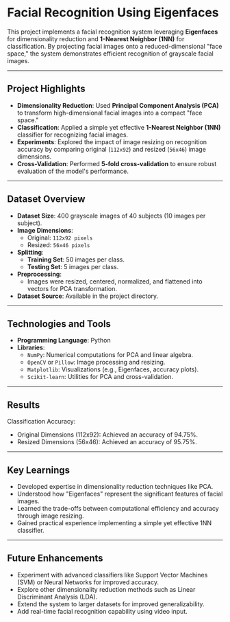 # Facial Recognition Using Eigenfaces

This project implements a facial recognition system leveraging **Eigenfaces** for dimensionality reduction and **1-Nearest Neighbor (1NN)** for classification. By projecting facial images onto a reduced-dimensional "face space," the system demonstrates efficient recognition of grayscale facial images.

---

## Project Highlights
- **Dimensionality Reduction**: Used **Principal Component Analysis (PCA)** to transform high-dimensional facial images into a compact "face space."
- **Classification**: Applied a simple yet effective **1-Nearest Neighbor (1NN)** classifier for recognizing facial images.
- **Experiments**: Explored the impact of image resizing on recognition accuracy by comparing original (`112x92`) and resized (`56x46`) image dimensions.
- **Cross-Validation**: Performed **5-fold cross-validation** to ensure robust evaluation of the model's performance.

---

## Dataset Overview
- **Dataset Size**: 400 grayscale images of 40 subjects (10 images per subject).
- **Image Dimensions**:
  - Original: `112x92 pixels`
  - Resized: `56x46 pixels`
- **Splitting**:
  - **Training Set**: 50 images per class.
  - **Testing Set**: 5 images per class.
- **Preprocessing**:
  - Images were resized, centered, normalized, and flattened into vectors for PCA transformation.
- **Dataset Source**: Available in the project directory.

---

## Technologies and Tools
- **Programming Language**: Python
- **Libraries**:
  - `NumPy`: Numerical computations for PCA and linear algebra.
  - `OpenCV` or `Pillow`: Image processing and resizing.
  - `Matplotlib`: Visualizations (e.g., Eigenfaces, accuracy plots).
  - `Scikit-learn`: Utilities for PCA and cross-validation.

---

## Results
Classification Accuracy:
- Original Dimensions (112x92): Achieved an accuracy of 94.75%.
- Resized Dimensions (56x46): Achieved an accuracy of 95.75%.

---

## Key Learnings
- Developed expertise in dimensionality reduction techniques like PCA.
- Understood how "Eigenfaces" represent the significant features of facial images.
- Learned the trade-offs between computational efficiency and accuracy through image resizing.
- Gained practical experience implementing a simple yet effective 1NN classifier.

---

## Future Enhancements
- Experiment with advanced classifiers like Support Vector Machines (SVM) or Neural Networks for improved accuracy.
- Explore other dimensionality reduction methods such as Linear Discriminant Analysis (LDA).
- Extend the system to larger datasets for improved generalizability.
- Add real-time facial recognition capability using video input.
